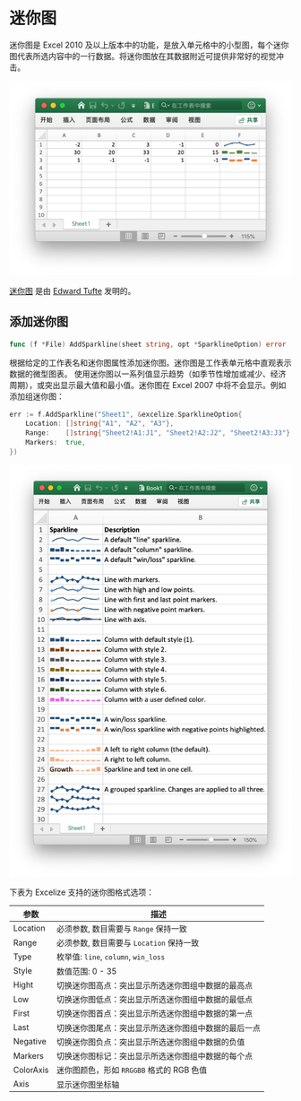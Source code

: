 # 迷你图

迷你图是 Excel 2010 及以上版本中的功能，是放入单元格中的小型图，每个迷你图代表所选内容中的一行数据。将迷你图放在其数据附近可提供非常好的视觉冲击。

<p align="center"><img width="612" src="./images/sparkline_01.png" alt="使用 Go 语言通过 Excelize 创建迷你图"></p>

[迷你图](https://en.wikipedia.org/wiki/Sparklines) 是由 [Edward Tufte](https://en.wikipedia.org/wiki/Edward_Tufte) 发明的。

## 添加迷你图

```go
func (f *File) AddSparkline(sheet string, opt *SparklineOption) error
```

根据给定的工作表名和迷你图属性添加迷你图。迷你图是工作表单元格中直观表示数据的微型图表。 使用迷你图以一系列值显示趋势（如季节性增加或减少、经济周期），或突出显示最大值和最小值。迷你图在 Excel 2007 中将不会显示。例如添加组迷你图：

```go
err := f.AddSparkline("Sheet1", &excelize.SparklineOption{
    Location: []string{"A1", "A2", "A3"},
    Range:    []string{"Sheet2!A1:J1", "Sheet2!A2:J2", "Sheet2!A3:J3"},
    Markers:  true,
})
```

<p align="center"><img width="651" src="./images/sparkline_02.png" alt="使用 Go 语言通过 Excelize 创建迷你图"></p>

下表为 Excelize 支持的迷你图格式选项：

参数 | 描述
---|---
Location  | 必须参数, 数目需要与 `Range` 保持一致
Range     | 必须参数, 数目需要与 `Location` 保持一致
Type      | 枚举值: `line`, `column`, `win_loss`
Style     | 数值范围: 0 - 35
Hight     | 切换迷你图高点：突出显示所选迷你图组中数据的最高点
Low       | 切换迷你图低点：突出显示所选迷你图组中数据的最低点
First     | 切换迷你图首点：突出显示所选迷你图组中数据的第一点
Last      | 切换迷你图尾点：突出显示所选迷你图组中数据的最后一点
Negative  | 切换迷你图负点：突出显示所选迷你图组中数据的负值
Markers   | 切换迷你图标记：突出显示所选迷你图组中数据的每个点
ColorAxis | 迷你图颜色，形如 `RRGGBB` 格式的 RGB 色值
Axis      | 显示迷你图坐标轴
